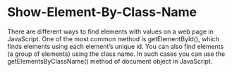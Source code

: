 # Show-Element-By-Class-Name
There are different ways to find elements with values on a web page in JavaScript. One of the most common method is getElementById(), which finds elements using each element’s unique id. You can also find elements (a group of elements) using the class name. In such cases you can use the getElementsByClassName() method of document object in JavaScript.
